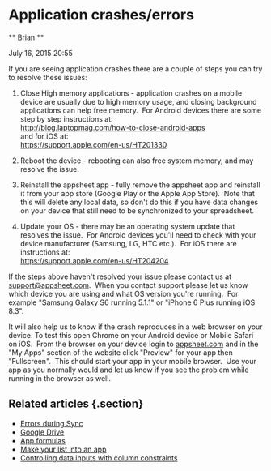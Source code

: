 #  Application crashes/errors

** Brian **

July 16, 2015 20:55

If you are seeing application crashes there are a couple of steps you can try
to resolve these issues:

  1. Close High memory applications - application crashes on a mobile device are usually due to high memory usage, and closing background applications can help free memory.  For Android devices there are some step by step instructions at:  
<http://blog.laptopmag.com/how-to-close-android-apps>  
and for iOS at:  
<https://support.apple.com/en-us/HT201330>

  2. Reboot the device - rebooting can also free system memory, and may resolve the issue.
  3. Reinstall the appsheet app - fully remove the appsheet app and reinstall it from your app store (Google Play or the Apple App Store).  Note that this will delete any local data, so don't do this if you have data changes on your device that still need to be synchronized to your spreadsheet.
  4. Update your OS - there may be an operating system update that resolves the issue.  For Android devices you'll need to check with your device manufacturer (Samsung, LG, HTC etc.).  For iOS there are instructions at:  
<https://support.apple.com/en-us/HT204204>

If the steps above haven't resolved your issue please contact us at
support@appsheet.com.  When you contact support please let us know which
device you are using and what OS version you're running.  For example "Samsung
Galaxy S6 running 5.1.1" or "iPhone 6 Plus running iOS 8.3".

It will also help us to know if the crash reproduces in a web browser on your
device. To test this open Chrome on your Android device or Mobile Safari on
iOS.  From the browser on your device login to
[appsheet.com](https://www.appsheet.com) and in the "My Apps" section of the
website click "Preview" for your app then "Fullscreen".  This should start
your app in your mobile browser.  Use your app as you normally would and let
us know if you see the problem while running in the browser as well.


## Related articles {.section}

  * [Errors during Sync](Errors-during-Sync)
  * [Google Drive](Google-Drive)
  * [App formulas](App-formulas)
  * [Make your list into an app](Make-your-list-into-an-app)
  * [Controlling data inputs with column constraints](Controlling-data-inputs-with-column-constraints)

